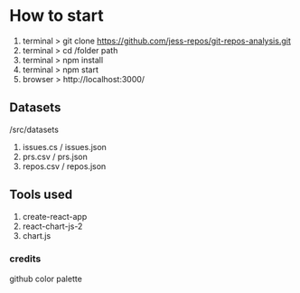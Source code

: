 # How to start
1. terminal > git clone https://github.com/jess-repos/git-repos-analysis.git
2. terminal > cd /folder path
3. terminal > npm install
4. terminal > npm start
5. browser > http://localhost:3000/
## Datasets
/src/datasets
1. issues.cs / issues.json
2. prs.csv / prs.json
3. repos.csv / repos.json
## Tools used
1. create-react-app
2. react-chart-js-2
3. chart.js
### credits
github color palette
